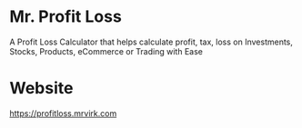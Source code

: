 # Mr. Profit Loss
A Profit Loss Calculator that helps calculate profit, tax, loss on Investments, Stocks, Products, eCommerce or Trading with Ease

# Website
https://profitloss.mrvirk.com
